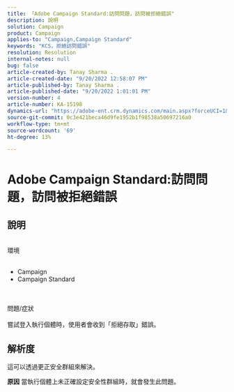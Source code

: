 ```yaml
---
title: 「Adobe Campaign Standard:訪問問題，訪問被拒絕錯誤"
description: 說明
solution: Campaign
product: Campaign
applies-to: "Campaign,Campaign Standard"
keywords: "KCS，拒絕訪問錯誤"
resolution: Resolution
internal-notes: null
bug: false
article-created-by: Tanay Sharma .
article-created-date: "9/20/2022 12:58:07 PM"
article-published-by: Tanay Sharma .
article-published-date: "9/20/2022 1:01:01 PM"
version-number: 4
article-number: KA-15198
dynamics-url: "https://adobe-ent.crm.dynamics.com/main.aspx?forceUCI=1&pagetype=entityrecord&etn=knowledgearticle&id=f4b308dc-e338-ed11-9db1-002248086735"
source-git-commit: 0c3e421beca46d9fe1952b1f98538a50697216a0
workflow-type: tm+mt
source-wordcount: '69'
ht-degree: 13%

---
```


# Adobe Campaign Standard:訪問問題，訪問被拒絕錯誤

## 說明

<br>環境<br><br>
- Campaign
- Campaign Standard



<br><br>問題/症狀<br><br>
嘗試登入執行個體時，使用者會收到「拒絕存取」錯誤。


## 解析度




這可以透過更正安全群組來解決。


<b>原因</b>
當執行個體上未正確設定安全性群組時，就會發生此問題。
